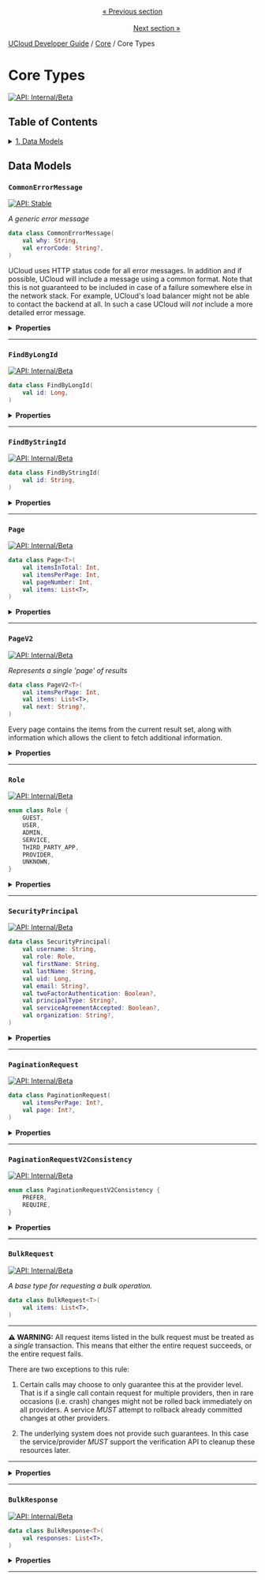 <p align='center'>
<a href='/docs/developer-guide/development/architecture.md'>« Previous section</a>
&nbsp;&nbsp;&nbsp;&nbsp;&nbsp;&nbsp;&nbsp;&nbsp;&nbsp;&nbsp;&nbsp;&nbsp;&nbsp;&nbsp;&nbsp;&nbsp;&nbsp;&nbsp;&nbsp;&nbsp;&nbsp;&nbsp;&nbsp;&nbsp;&nbsp;&nbsp;&nbsp;&nbsp;&nbsp;&nbsp;&nbsp;&nbsp;&nbsp;&nbsp;&nbsp;&nbsp;&nbsp;&nbsp;&nbsp;&nbsp;&nbsp;&nbsp;&nbsp;&nbsp;&nbsp;&nbsp;&nbsp;&nbsp;&nbsp;&nbsp;&nbsp;&nbsp;&nbsp;&nbsp;&nbsp;&nbsp;&nbsp;&nbsp;&nbsp;&nbsp;&nbsp;&nbsp;&nbsp;&nbsp;&nbsp;&nbsp;&nbsp;&nbsp;&nbsp;&nbsp;&nbsp;&nbsp;&nbsp;&nbsp;&nbsp;&nbsp;&nbsp;&nbsp;&nbsp;&nbsp;&nbsp;&nbsp;&nbsp;&nbsp;&nbsp;&nbsp;&nbsp;&nbsp;&nbsp;&nbsp;&nbsp;&nbsp;&nbsp;&nbsp;&nbsp;&nbsp;&nbsp;&nbsp;&nbsp;&nbsp;&nbsp;&nbsp;&nbsp;&nbsp;&nbsp;&nbsp;&nbsp;&nbsp;&nbsp;&nbsp;&nbsp;&nbsp;&nbsp;&nbsp;&nbsp;&nbsp;&nbsp;&nbsp;&nbsp;&nbsp;&nbsp;&nbsp;&nbsp;&nbsp;&nbsp;&nbsp;&nbsp;&nbsp;&nbsp;&nbsp;&nbsp;&nbsp;&nbsp;&nbsp;&nbsp;&nbsp;&nbsp;&nbsp;&nbsp;&nbsp;&nbsp;&nbsp;&nbsp;&nbsp;&nbsp;&nbsp;&nbsp;&nbsp;&nbsp;&nbsp;&nbsp;&nbsp;&nbsp;<a href='/docs/developer-guide/core/api-conventions.md'>Next section »</a>
</p>


[UCloud Developer Guide](/docs/developer-guide/README.md) / [Core](/docs/developer-guide/core/README.md) / Core Types
# Core Types

[![API: Internal/Beta](https://img.shields.io/static/v1?label=API&message=Internal/Beta&color=red&style=flat-square)](/docs/developer-guide/core/api-conventions.md)


## Table of Contents
<details>
<summary>
<a href='#data-models'>1. Data Models</a>
</summary>

<table><thead><tr>
<th>Name</th>
<th>Description</th>
</tr></thread>
<tbody>
<tr>
<td><a href='#commonerrormessage'><code>CommonErrorMessage</code></a></td>
<td>A generic error message</td>
</tr>
<tr>
<td><a href='#findbylongid'><code>FindByLongId</code></a></td>
<td><i>No description</i></td>
</tr>
<tr>
<td><a href='#findbystringid'><code>FindByStringId</code></a></td>
<td><i>No description</i></td>
</tr>
<tr>
<td><a href='#page'><code>Page</code></a></td>
<td><i>No description</i></td>
</tr>
<tr>
<td><a href='#pagev2'><code>PageV2</code></a></td>
<td>Represents a single 'page' of results</td>
</tr>
<tr>
<td><a href='#role'><code>Role</code></a></td>
<td><i>No description</i></td>
</tr>
<tr>
<td><a href='#securityprincipal'><code>SecurityPrincipal</code></a></td>
<td><i>No description</i></td>
</tr>
<tr>
<td><a href='#paginationrequest'><code>PaginationRequest</code></a></td>
<td><i>No description</i></td>
</tr>
<tr>
<td><a href='#paginationrequestv2consistency'><code>PaginationRequestV2Consistency</code></a></td>
<td><i>No description</i></td>
</tr>
<tr>
<td><a href='#bulkrequest'><code>BulkRequest</code></a></td>
<td>A base type for requesting a bulk operation.</td>
</tr>
<tr>
<td><a href='#bulkresponse'><code>BulkResponse</code></a></td>
<td><i>No description</i></td>
</tr>
</tbody></table>


</details>


## Data Models

### `CommonErrorMessage`

[![API: Stable](https://img.shields.io/static/v1?label=API&message=Stable&color=green&style=flat-square)](/docs/developer-guide/core/api-conventions.md)


_A generic error message_

```kotlin
data class CommonErrorMessage(
    val why: String,
    val errorCode: String?,
)
```
UCloud uses HTTP status code for all error messages. In addition and if possible, UCloud will include a message
using a common format. Note that this is not guaranteed to be included in case of a failure somewhere else in
the network stack. For example, UCloud's load balancer might not be able to contact the backend at all. In
such a case UCloud will _not_ include a more detailed error message.

<details>
<summary>
<b>Properties</b>
</summary>

<details>
<summary>
<code>why</code>: <code><code><a href='https://kotlinlang.org/api/latest/jvm/stdlib/kotlin/-string/'>String</a></code></code> Human readable description of why the error occurred. This value is generally not stable.
</summary>





</details>

<details>
<summary>
<code>errorCode</code>: <code><code><a href='https://kotlinlang.org/api/latest/jvm/stdlib/kotlin/-string/'>String</a>?</code></code> Machine readable description of why the error occurred. This value is stable and can be relied upon.
</summary>





</details>



</details>



---

### `FindByLongId`

[![API: Internal/Beta](https://img.shields.io/static/v1?label=API&message=Internal/Beta&color=red&style=flat-square)](/docs/developer-guide/core/api-conventions.md)



```kotlin
data class FindByLongId(
    val id: Long,
)
```

<details>
<summary>
<b>Properties</b>
</summary>

<details>
<summary>
<code>id</code>: <code><code><a href='https://kotlinlang.org/api/latest/jvm/stdlib/kotlin/-long/'>Long</a></code></code>
</summary>





</details>



</details>



---

### `FindByStringId`

[![API: Internal/Beta](https://img.shields.io/static/v1?label=API&message=Internal/Beta&color=red&style=flat-square)](/docs/developer-guide/core/api-conventions.md)



```kotlin
data class FindByStringId(
    val id: String,
)
```

<details>
<summary>
<b>Properties</b>
</summary>

<details>
<summary>
<code>id</code>: <code><code><a href='https://kotlinlang.org/api/latest/jvm/stdlib/kotlin/-string/'>String</a></code></code>
</summary>





</details>



</details>



---

### `Page`

[![API: Internal/Beta](https://img.shields.io/static/v1?label=API&message=Internal/Beta&color=red&style=flat-square)](/docs/developer-guide/core/api-conventions.md)



```kotlin
data class Page<T>(
    val itemsInTotal: Int,
    val itemsPerPage: Int,
    val pageNumber: Int,
    val items: List<T>,
)
```

<details>
<summary>
<b>Properties</b>
</summary>

<details>
<summary>
<code>itemsInTotal</code>: <code><code><a href='https://kotlinlang.org/api/latest/jvm/stdlib/kotlin/-int/'>Int</a></code></code>
</summary>





</details>

<details>
<summary>
<code>itemsPerPage</code>: <code><code><a href='https://kotlinlang.org/api/latest/jvm/stdlib/kotlin/-int/'>Int</a></code></code>
</summary>





</details>

<details>
<summary>
<code>pageNumber</code>: <code><code><a href='https://kotlinlang.org/api/latest/jvm/stdlib/kotlin/-int/'>Int</a></code></code>
</summary>





</details>

<details>
<summary>
<code>items</code>: <code><code><a href='https://kotlinlang.org/api/latest/jvm/stdlib/kotlin.collections/-list/'>List</a>&lt;T&gt;</code></code>
</summary>





</details>



</details>



---

### `PageV2`

[![API: Internal/Beta](https://img.shields.io/static/v1?label=API&message=Internal/Beta&color=red&style=flat-square)](/docs/developer-guide/core/api-conventions.md)


_Represents a single 'page' of results_

```kotlin
data class PageV2<T>(
    val itemsPerPage: Int,
    val items: List<T>,
    val next: String?,
)
```
Every page contains the items from the current result set, along with information which allows the client to fetch
additional information.

<details>
<summary>
<b>Properties</b>
</summary>

<details>
<summary>
<code>itemsPerPage</code>: <code><code><a href='https://kotlinlang.org/api/latest/jvm/stdlib/kotlin/-int/'>Int</a></code></code> The expected items per page, this is extracted directly from the request
</summary>





</details>

<details>
<summary>
<code>items</code>: <code><code><a href='https://kotlinlang.org/api/latest/jvm/stdlib/kotlin.collections/-list/'>List</a>&lt;T&gt;</code></code> The items returned in this page
</summary>



NOTE: The amount of items might differ from `itemsPerPage`, even if there are more results. The only reliable way to
check if the end of results has been reached is by checking i `next == null`.


</details>

<details>
<summary>
<code>next</code>: <code><code><a href='https://kotlinlang.org/api/latest/jvm/stdlib/kotlin/-string/'>String</a>?</code></code> The token used to fetch additional items from this result set
</summary>





</details>



</details>



---

### `Role`

[![API: Internal/Beta](https://img.shields.io/static/v1?label=API&message=Internal/Beta&color=red&style=flat-square)](/docs/developer-guide/core/api-conventions.md)



```kotlin
enum class Role {
    GUEST,
    USER,
    ADMIN,
    SERVICE,
    THIRD_PARTY_APP,
    PROVIDER,
    UNKNOWN,
}
```

<details>
<summary>
<b>Properties</b>
</summary>

<details>
<summary>
<code>GUEST</code>
</summary>





</details>

<details>
<summary>
<code>USER</code>
</summary>





</details>

<details>
<summary>
<code>ADMIN</code>
</summary>





</details>

<details>
<summary>
<code>SERVICE</code>
</summary>





</details>

<details>
<summary>
<code>THIRD_PARTY_APP</code>
</summary>





</details>

<details>
<summary>
<code>PROVIDER</code>
</summary>





</details>

<details>
<summary>
<code>UNKNOWN</code>
</summary>





</details>



</details>



---

### `SecurityPrincipal`

[![API: Internal/Beta](https://img.shields.io/static/v1?label=API&message=Internal/Beta&color=red&style=flat-square)](/docs/developer-guide/core/api-conventions.md)



```kotlin
data class SecurityPrincipal(
    val username: String,
    val role: Role,
    val firstName: String,
    val lastName: String,
    val uid: Long,
    val email: String?,
    val twoFactorAuthentication: Boolean?,
    val principalType: String?,
    val serviceAgreementAccepted: Boolean?,
    val organization: String?,
)
```

<details>
<summary>
<b>Properties</b>
</summary>

<details>
<summary>
<code>username</code>: <code><code><a href='https://kotlinlang.org/api/latest/jvm/stdlib/kotlin/-string/'>String</a></code></code>
</summary>





</details>

<details>
<summary>
<code>role</code>: <code><code><a href='#role'>Role</a></code></code>
</summary>





</details>

<details>
<summary>
<code>firstName</code>: <code><code><a href='https://kotlinlang.org/api/latest/jvm/stdlib/kotlin/-string/'>String</a></code></code>
</summary>





</details>

<details>
<summary>
<code>lastName</code>: <code><code><a href='https://kotlinlang.org/api/latest/jvm/stdlib/kotlin/-string/'>String</a></code></code>
</summary>





</details>

<details>
<summary>
<code>uid</code>: <code><code><a href='https://kotlinlang.org/api/latest/jvm/stdlib/kotlin/-long/'>Long</a></code></code>
</summary>





</details>

<details>
<summary>
<code>email</code>: <code><code><a href='https://kotlinlang.org/api/latest/jvm/stdlib/kotlin/-string/'>String</a>?</code></code>
</summary>





</details>

<details>
<summary>
<code>twoFactorAuthentication</code>: <code><code><a href='https://kotlinlang.org/api/latest/jvm/stdlib/kotlin/-boolean/'>Boolean</a>?</code></code>
</summary>





</details>

<details>
<summary>
<code>principalType</code>: <code><code><a href='https://kotlinlang.org/api/latest/jvm/stdlib/kotlin/-string/'>String</a>?</code></code>
</summary>





</details>

<details>
<summary>
<code>serviceAgreementAccepted</code>: <code><code><a href='https://kotlinlang.org/api/latest/jvm/stdlib/kotlin/-boolean/'>Boolean</a>?</code></code>
</summary>





</details>

<details>
<summary>
<code>organization</code>: <code><code><a href='https://kotlinlang.org/api/latest/jvm/stdlib/kotlin/-string/'>String</a>?</code></code>
</summary>





</details>



</details>



---

### `PaginationRequest`

[![API: Internal/Beta](https://img.shields.io/static/v1?label=API&message=Internal/Beta&color=red&style=flat-square)](/docs/developer-guide/core/api-conventions.md)



```kotlin
data class PaginationRequest(
    val itemsPerPage: Int?,
    val page: Int?,
)
```

<details>
<summary>
<b>Properties</b>
</summary>

<details>
<summary>
<code>itemsPerPage</code>: <code><code><a href='https://kotlinlang.org/api/latest/jvm/stdlib/kotlin/-int/'>Int</a>?</code></code>
</summary>





</details>

<details>
<summary>
<code>page</code>: <code><code><a href='https://kotlinlang.org/api/latest/jvm/stdlib/kotlin/-int/'>Int</a>?</code></code>
</summary>





</details>



</details>



---

### `PaginationRequestV2Consistency`

[![API: Internal/Beta](https://img.shields.io/static/v1?label=API&message=Internal/Beta&color=red&style=flat-square)](/docs/developer-guide/core/api-conventions.md)



```kotlin
enum class PaginationRequestV2Consistency {
    PREFER,
    REQUIRE,
}
```

<details>
<summary>
<b>Properties</b>
</summary>

<details>
<summary>
<code>PREFER</code> Consistency is preferred but not required. An inconsistent snapshot might be returned.
</summary>





</details>

<details>
<summary>
<code>REQUIRE</code> Consistency is required. A request will fail if consistency is no longer guaranteed.
</summary>

[![Deprecated: Yes](https://img.shields.io/static/v1?label=Deprecated&message=Yes&color=red&style=flat-square)](/docs/developer-guide/core/api-conventions.md)



</details>



</details>



---

### `BulkRequest`

[![API: Internal/Beta](https://img.shields.io/static/v1?label=API&message=Internal/Beta&color=red&style=flat-square)](/docs/developer-guide/core/api-conventions.md)


_A base type for requesting a bulk operation._

```kotlin
data class BulkRequest<T>(
    val items: List<T>,
)
```
---

__⚠ WARNING:__ All request items listed in the bulk request must be treated as a _single_ transaction. This means
that either the entire request succeeds, or the entire request fails.

There are two exceptions to this rule:

1. Certain calls may choose to only guarantee this at the provider level. That is if a single call contain request
for multiple providers, then in rare occasions (i.e. crash) changes might not be rolled back immediately on all
providers. A service _MUST_ attempt to rollback already committed changes at other providers.

2. The underlying system does not provide such guarantees. In this case the service/provider _MUST_ support the
verification API to cleanup these resources later.

---

<details>
<summary>
<b>Properties</b>
</summary>

<details>
<summary>
<code>items</code>: <code><code><a href='https://kotlinlang.org/api/latest/jvm/stdlib/kotlin.collections/-list/'>List</a>&lt;T&gt;</code></code>
</summary>





</details>



</details>



---

### `BulkResponse`

[![API: Internal/Beta](https://img.shields.io/static/v1?label=API&message=Internal/Beta&color=red&style=flat-square)](/docs/developer-guide/core/api-conventions.md)



```kotlin
data class BulkResponse<T>(
    val responses: List<T>,
)
```

<details>
<summary>
<b>Properties</b>
</summary>

<details>
<summary>
<code>responses</code>: <code><code><a href='https://kotlinlang.org/api/latest/jvm/stdlib/kotlin.collections/-list/'>List</a>&lt;T&gt;</code></code>
</summary>





</details>



</details>



---


